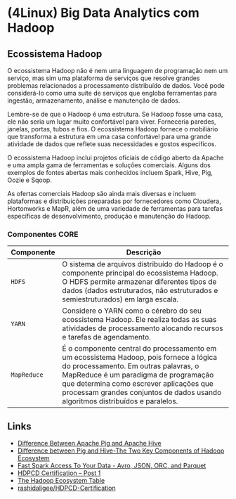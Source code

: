 # (4Linux) Big Data Analytics com Hadoop

## Ecossistema Hadoop
O ecossistema Hadoop não é nem uma linguagem de programação nem um serviço, mas sim uma plataforma de serviços que resolve grandes problemas relacionados a processamento distribuído de dados. Você pode considerá-lo como uma suíte de serviços que engloba ferramentas para ingestão, armazenamento, análise e manutenção de dados.

Lembre-se de que o Hadoop é uma estrutura. Se Hadoop fosse uma casa, ele não seria um lugar muito confortável para viver. Forneceria paredes, janelas, portas, tubos e fios. O ecossistema Hadoop fornece o mobiliário que transforma a estrutura em uma casa confortável para uma grande atividade de dados que reflete suas necessidades e gostos específicos.

O ecossistema Hadoop inclui projetos oficiais de código aberto da Apache e uma ampla gama de ferramentas e soluções comerciais. Alguns dos exemplos de fontes abertas mais conhecidos incluem Spark, Hive, Pig, Oozie e Sqoop.

As ofertas comerciais Hadoop são ainda mais diversas e incluem plataformas e distribuições preparadas por fornecedores como Cloudera, Hortonworks e MapR, além de uma variedade de ferramentas para tarefas específicas de desenvolvimento, produção e manutenção do Hadoop.

### Componentes CORE

| Componente  | Descrição     |
| ----------- | ------------- |
| `HDFS`      | O sistema de arquivos distribuído do Hadoop é o componente principal do ecossistema Hadoop. O HDFS permite armazenar diferentes tipos de dados (dados estruturados, não estruturados e semiestruturados) em larga escala. |
| `YARN`      | Considere o YARN como o cérebro do seu ecossistema Hadoop. Ele realiza todas as suas atividades de processamento alocando recursos e tarefas de agendamento. |
| `MapReduce` | É o componente central do processamento em um ecossistema Hadoop, pois fornece a lógica do processamento. Em outras palavras, o MapReduce é um paradigma de programação que determina como escrever aplicações que processam grandes conjuntos de dados usando algoritmos distribuídos e paralelos. |

## Links

- [Difference Between Apache Pig and Apache Hive](https://www.educba.com/apache-pig-vs-apache-hive/)
- [Difference between Pig and Hive-The Two Key Components of Hadoop Ecosystem](https://www.dezyre.com/article/difference-between-pig-and-hive-the-two-key-components-of-hadoop-ecosystem/79)
- [Fast Spark Access To Your Data - Avro, JSON, ORC, and Parquet](https://berlinbuzzwords.de/sites/berlinbuzzwords.de/files/media/documents/sparkfileformatbenchmark.pdf)
- [HDPCD Certification – Post 1](https://milindjagre.co/2017/01/15/hdpcd-certification-post-1/)
- [The Hadoop Ecosystem Table](https://hadoopecosystemtable.github.io/)
- [rashidaligee/HDPCD-Certification](https://github.com/rashidaligee/HDPCD-Certification)
